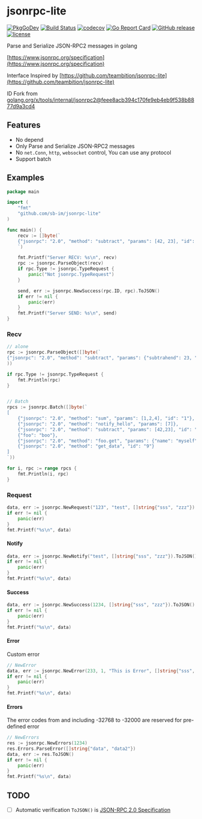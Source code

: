 # jsonrpc-lite

[![PkgGoDev](https://pkg.go.dev/badge/github.com/SB-IM/jsonrpc-lite)](https://pkg.go.dev/github.com/SB-IM/jsonrpc-lite)
[![Build Status](https://travis-ci.org/SB-IM/jsonrpc-lite.svg?branch=master)](https://travis-ci.org/SB-IM/jsonrpc-lite)
[![codecov](https://codecov.io/gh/SB-IM/jsonrpc-lite/branch/master/graph/badge.svg)](https://codecov.io/gh/SB-IM/jsonrpc-lite)
[![Go Report Card](https://goreportcard.com/badge/github.com/SB-IM/jsonrpc-lite)](https://goreportcard.com/report/github.com/SB-IM/jsonrpc-lite)
[![GitHub release](https://img.shields.io/github/tag/SB-IM/jsonrpc-lite.svg?label=release)](https://github.com/SB-IM/jsonrpc-lite/releases)
[![license](https://img.shields.io/github/license/SB-IM/jsonrpc-lite.svg?maxAge=2592000)](https://github.com/SB-IM/jsonrpc-lite/blob/master/LICENSE)

Parse and Serialize JSON-RPC2 messages in golang

[https://www.jsonrpc.org/specification](https://www.jsonrpc.org/specification)

Interface Inspired by [https://github.com/teambition/jsonrpc-lite](https://github.com/teambition/jsonrpc-lite)

ID Fork from [golang.org/x/tools/internal/jsonrpc2@feee8acb394c170fe9eb4eb9f538b8877d9a3cd4](https://github.com/golang/tools/commit/feee8acb394c170fe9eb4eb9f538b8877d9a3cd4)

## Features

- No depend
- Only Parse and Serialize JSON-RPC2 messages
- No `net.Conn`, `http`, `websocket` control, You can use any protocol
- Support batch

## Examples

```go
package main

import (
	"fmt"
	"github.com/sb-im/jsonrpc-lite"
)

func main() {
	recv := []byte(`
	{"jsonrpc": "2.0", "method": "subtract", "params": [42, 23], "id": 1}
	`)

	fmt.Printf("Server RECV: %s\n", recv)
	rpc := jsonrpc.ParseObject(recv)
	if rpc.Type != jsonrpc.TypeRequest {
		panic("Not jsonrpc.TypeRequest")
	}

	send, err := jsonrpc.NewSuccess(rpc.ID, rpc).ToJSON()
	if err != nil {
		panic(err)
	}
	fmt.Printf("Server SEND: %s\n", send)
}
```


### Recv

```go
// alone
rpc := jsonrpc.ParseObject([]byte(`
{"jsonrpc": "2.0", "method": "subtract", "params": {"subtrahend": 23, "minuend": 42}, "id": 3}`
))

if rpc.Type != jsonrpc.TypeRequest {
	fmt.Println(rpc)
}


// Batch
rpcs := jsonrpc.Batch([]byte(`
[
	{"jsonrpc": "2.0", "method": "sum", "params": [1,2,4], "id": "1"},
	{"jsonrpc": "2.0", "method": "notify_hello", "params": [7]},
	{"jsonrpc": "2.0", "method": "subtract", "params": [42,23], "id": "2"},
	{"foo": "boo"},
	{"jsonrpc": "2.0", "method": "foo.get", "params": {"name": "myself"}, "id": "5"},
	{"jsonrpc": "2.0", "method": "get_data", "id": "9"}
]
`))

for i, rpc := range rpcs {
	fmt.Println(i, rpc)
}
```

### Request

```go
data, err := jsonrpc.NewRequest("123", "test", []string{"sss", "zzz"}).ToJSON()
if err != nil {
	panic(err)
}
fmt.Printf("%s\n", data)
```

#### Notify

```go
data, err := jsonrpc.NewNotify("test", []string{"sss", "zzz"}).ToJSON()
if err != nil {
	panic(err)
}
fmt.Printf("%s\n", data)
```

#### Success

```go
data, err := jsonrpc.NewSuccess(1234, []string{"sss", "zzz"}).ToJSON()
if err != nil {
	panic(err)
}
fmt.Printf("%s\n", data)
```

#### Error

Custom error

```go
// NewError
data, err := jsonrpc.NewError(233, 1, "This is Error", []string{"sss", "zzz"}).ToJSON()
if err != nil {
	panic(err)
}
fmt.Printf("%s\n", data)
```

#### Errors

The error codes from and including -32768 to -32000 are reserved for pre-defined error

```go
// NewErrors
res := jsonrpc.NewErrors(1234)
res.Errors.ParseError([]string{"data", "data2"})
data, err := res.ToJSON()
if err != nil {
	panic(err)
}
fmt.Printf("%s\n", data)
```

## TODO

- [ ] Automatic verification `ToJSON()` is [JSON-RPC 2.0 Specification](https://www.jsonrpc.org/specification)

